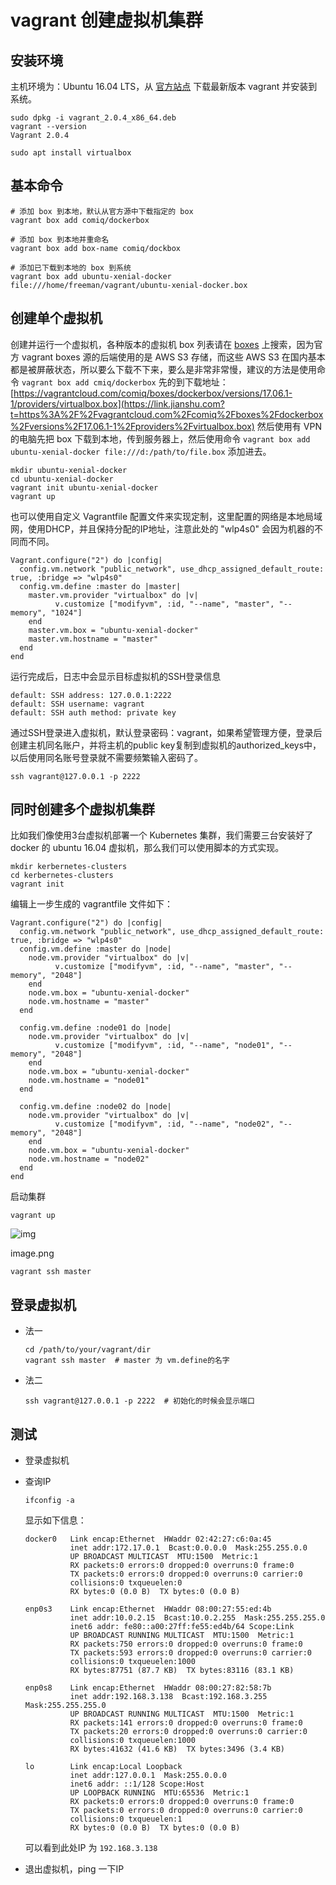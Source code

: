 # vagrant 创建虚拟机集群

## 安装环境

主机环境为：Ubuntu 16.04 LTS，从 [官方站点](https://link.jianshu.com?t=https%3A%2F%2Fwww.vagrantup.com%2Fdownloads.html) 下载最新版本 vagrant 并安装到系统。

```
sudo dpkg -i vagrant_2.0.4_x86_64.deb
vagrant --version
Vagrant 2.0.4

sudo apt install virtualbox
```

## 基本命令

```
# 添加 box 到本地，默认从官方源中下载指定的 box
vagrant box add comiq/dockerbox

# 添加 box 到本地并重命名
vagrant box add box-name comiq/dockbox

# 添加已下载到本地的 box 到系统
vagrant box add ubuntu-xenial-docker file:///home/freeman/vagrant/ubuntu-xenial-docker.box
```

## 创建单个虚拟机

创建并运行一个虚拟机，各种版本的虚拟机 box 列表请在 [boxes](https://link.jianshu.com?t=https%3A%2F%2Fatlas.hashicorp.com%2Fboxes%2Fsearch) 上搜索，因为官方 vagrant boxes 源的后端使用的是 AWS S3 存储，而这些 AWS S3 在国内基本都是被屏蔽状态，所以要么下载不下来，要么是非常非常慢，建议的方法是使用命令 `vagrant box add cmiq/dockerbox` 先的到下载地址：[https://vagrantcloud.com/comiq/boxes/dockerbox/versions/17.06.1-1/providers/virtualbox.box](https://link.jianshu.com?t=https%3A%2F%2Fvagrantcloud.com%2Fcomiq%2Fboxes%2Fdockerbox%2Fversions%2F17.06.1-1%2Fproviders%2Fvirtualbox.box) 然后使用有 VPN 的电脑先把 box 下载到本地，传到服务器上，然后使用命令 `vagrant box add ubuntu-xenial-docker file:///d:/path/to/file.box` 添加进去。

```
mkdir ubuntu-xenial-docker
cd ubuntu-xenial-docker
vagrant init ubuntu-xenial-docker
vagrant up
```

也可以使用自定义 Vagrantfile 配置文件来实现定制，这里配置的网络是本地局域网，使用DHCP，并且保持分配的IP地址，注意此处的 "wlp4s0"  会因为机器的不同而不同。

```
Vagrant.configure("2") do |config|
  config.vm.network "public_network", use_dhcp_assigned_default_route: true, :bridge => "wlp4s0"
  config.vm.define :master do |master|
    master.vm.provider "virtualbox" do |v|
          v.customize ["modifyvm", :id, "--name", "master", "--memory", "1024"]
    end
    master.vm.box = "ubuntu-xenial-docker"
    master.vm.hostname = "master"
  end
end
```

运行完成后，日志中会显示目标虚拟机的SSH登录信息

```
default: SSH address: 127.0.0.1:2222
default: SSH username: vagrant
default: SSH auth method: private key
```

通过SSH登录进入虚拟机，默认登录密码：vagrant，如果希望管理方便，登录后创建主机同名账户，并将主机的public key复制到虚拟机的authorized_keys中，以后使用同名账号登录就不需要频繁输入密码了。

```
ssh vagrant@127.0.0.1 -p 2222
```

## 同时创建多个虚拟机集群

比如我们像使用3台虚拟机部署一个 Kubernetes 集群，我们需要三台安装好了 docker 的 ubuntu 16.04 虚拟机，那么我们可以使用脚本的方式实现。

```
mkdir kerbernetes-clusters
cd kerbernetes-clusters
vagrant init
```

编辑上一步生成的 vagrantfile 文件如下：

```
Vagrant.configure("2") do |config|
  config.vm.network "public_network", use_dhcp_assigned_default_route: true, :bridge => "wlp4s0"
  config.vm.define :master do |node|
    node.vm.provider "virtualbox" do |v|
          v.customize ["modifyvm", :id, "--name", "master", "--memory", "2048"]
    end
    node.vm.box = "ubuntu-xenial-docker"
    node.vm.hostname = "master"
  end

  config.vm.define :node01 do |node|
    node.vm.provider "virtualbox" do |v|
          v.customize ["modifyvm", :id, "--name", "node01", "--memory", "2048"]
    end
    node.vm.box = "ubuntu-xenial-docker"
    node.vm.hostname = "node01"
  end

  config.vm.define :node02 do |node|
    node.vm.provider "virtualbox" do |v|
          v.customize ["modifyvm", :id, "--name", "node02", "--memory", "2048"]
    end
    node.vm.box = "ubuntu-xenial-docker"
    node.vm.hostname = "node02"
  end
end
```

启动集群

```
vagrant up
```

![img](https://upload-images.jianshu.io/upload_images/792696-004f467e0aec93ea.png?imageMogr2/auto-orient/strip%7CimageView2/2/w/658)

image.png

```
vagrant ssh master
```
## 登录虚拟机

+ 法一

  ```
  cd /path/to/your/vagrant/dir
  vagrant ssh master  # master 为 vm.define的名字
  ```

+ 法二

  ```
  ssh vagrant@127.0.0.1 -p 2222  # 初始化的时候会显示端口
  ```

## 测试

+ 登录虚拟机

+ 查询IP 

  `ifconfig -a`

  显示如下信息：

  ```
  docker0   Link encap:Ethernet  HWaddr 02:42:27:c6:0a:45  
            inet addr:172.17.0.1  Bcast:0.0.0.0  Mask:255.255.0.0
            UP BROADCAST MULTICAST  MTU:1500  Metric:1
            RX packets:0 errors:0 dropped:0 overruns:0 frame:0
            TX packets:0 errors:0 dropped:0 overruns:0 carrier:0
            collisions:0 txqueuelen:0 
            RX bytes:0 (0.0 B)  TX bytes:0 (0.0 B)

  enp0s3    Link encap:Ethernet  HWaddr 08:00:27:55:ed:4b  
            inet addr:10.0.2.15  Bcast:10.0.2.255  Mask:255.255.255.0
            inet6 addr: fe80::a00:27ff:fe55:ed4b/64 Scope:Link
            UP BROADCAST RUNNING MULTICAST  MTU:1500  Metric:1
            RX packets:750 errors:0 dropped:0 overruns:0 frame:0
            TX packets:593 errors:0 dropped:0 overruns:0 carrier:0
            collisions:0 txqueuelen:1000 
            RX bytes:87751 (87.7 KB)  TX bytes:83116 (83.1 KB)

  enp0s8    Link encap:Ethernet  HWaddr 08:00:27:82:58:7b  
            inet addr:192.168.3.138  Bcast:192.168.3.255  Mask:255.255.255.0
            UP BROADCAST RUNNING MULTICAST  MTU:1500  Metric:1
            RX packets:141 errors:0 dropped:0 overruns:0 frame:0
            TX packets:20 errors:0 dropped:0 overruns:0 carrier:0
            collisions:0 txqueuelen:1000 
            RX bytes:41632 (41.6 KB)  TX bytes:3496 (3.4 KB)

  lo        Link encap:Local Loopback  
            inet addr:127.0.0.1  Mask:255.0.0.0
            inet6 addr: ::1/128 Scope:Host
            UP LOOPBACK RUNNING  MTU:65536  Metric:1
            RX packets:0 errors:0 dropped:0 overruns:0 frame:0
            TX packets:0 errors:0 dropped:0 overruns:0 carrier:0
            collisions:0 txqueuelen:1 
            RX bytes:0 (0.0 B)  TX bytes:0 (0.0 B)

  ```

  可以看到此处IP 为 `192.168.3.138 ` 

+ 退出虚拟机，ping 一下IP